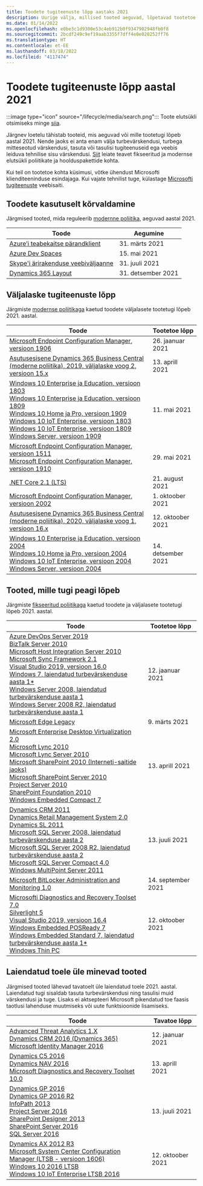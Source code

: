 ```yaml
---
title: Toodete tugiteenuste lõpp aastaks 2021
description: Uurige välja, millised tooted aeguvad, lõpetavad tootetoe või lähevad üle tavatoelt laiendatud toele aastal 2021.
ms.date: 01/14/2022
ms.openlocfilehash: e0be3c1d9300e53c4eb912b0f9347902948fb0f8
ms.sourcegitcommit: 2bcdf249c9ef19aab3355f7dff4e0e020252ff76
ms.translationtype: HT
ms.contentlocale: et-EE
ms.lasthandoff: 03/18/2022
ms.locfileid: "4117474"
---
```

# <a name="products-ending-support-in-2021"></a>Toodete tugiteenuste lõpp aastal 2021

:::image type="icon" source="/lifecycle/media/search.png":::
Toote elutsükli otsimiseks minge [siia](/lifecycle/products/).

Järgnev loetelu tähistab tooteid, mis aeguvad või mille tootetugi lõpeb aastal 2021. Nende jaoks ei anta enam välja turbevärskendusi, turbega mitteseotud värskendusi, tasuta või tasulisi tugiteenuseid ega veebis leiduva tehnilise sisu värskendusi. [Siit](/lifecycle/overview/product-end-of-support-overview) leiate teavet fikseeritud ja modernse elutsükli poliitikate ja hoolduspakettide kohta.

Kui teil on tootetoe kohta küsimusi, võtke ühendust Microsofti klienditeeninduse esindajaga. Kui vajate tehnilist tuge, külastage [Microsofti tugiteenuste](https://support.microsoft.com/contactus/?ws=support) veebisaiti.

## <a name="product-retirements"></a>Toodete kasutuselt kõrvaldamine

Järgmised tooted, mida reguleerib [modernne poliitika](/lifecycle/policies/modern), aeguvad aastal 2021.

| Toode | Aegumine |
| --- | --- |
| [Azure’i teabekaitse pärandklient](/lifecycle/products/azure-information-protection-classic-client?branch=live)<br> | 31. märts 2021 |
| [Azure Dev Spaces](/lifecycle/products/azure-dev-spaces?branch=live)<br> | 15. mai 2021 |
| [Skype'i ärirakenduse veebiväljaanne](/lifecycle/products/skype-for-business-online?branch=live)<br> | 31. juuli 2021 |
| [Dynamics 365 Layout](/lifecycle/products/dynamics-365-layout?branch=live)<br> | 31. detsember 2021 |


## <a name="release-end-of-servicing"></a>Väljalaske tugiteenuste lõpp

Järgmiste [modernse poliitikaga](/lifecycle/policies/modern) kaetud toodete väljalasete tootetugi lõpeb 2021. aastal.

| Toode | Tootetoe lõpp |
| --- | --- |
| [Microsoft Endpoint Configuration Manager, versioon 1906](/lifecycle/products/microsoft-endpoint-configuration-manager?branch=live)<br> | 26. jaanuar 2021 |
| [Asutusesisene Dynamics 365 Business Central (moderne poliitika), 2019, väljalaske voog 2, versioon 15.x](/lifecycle/products/dynamics-365-business-central-onpremises-modern-policy?branch=live)<br> | 13. aprill 2021 |
| [Windows 10 Enterprise ja Education, versioon 1803](/lifecycle/products/windows-10-enterprise-and-education?branch=live)<br>[Windows 10 Enterprise ja Education, versioon 1809](/lifecycle/products/windows-10-enterprise-and-education?branch=live)<br>[Windows 10 Home ja Pro, versioon 1909](/lifecycle/products/windows-10-home-and-pro?branch=live)<br>[Windows 10 IoT Enterprise, versioon 1803](/lifecycle/products/windows-10-iot-enterprise?branch=live)<br>[Windows 10 IoT Enterprise, versioon 1809](/lifecycle/products/windows-10-iot-enterprise?branch=live)<br>[Windows Server, versioon 1909](/lifecycle/products/windows-server?branch=live)<br> | 11. mai 2021 |
| [Microsoft Endpoint Configuration Manager, versioon 1511](/lifecycle/products/microsoft-endpoint-configuration-manager?branch=live)<br>[Microsoft Endpoint Configuration Manager, versioon 1910](/lifecycle/products/microsoft-endpoint-configuration-manager?branch=live)<br> | 29. mai 2021 |
| [.NET Core 2.1 (LTS)](/lifecycle/products/microsoft-net-and-net-core?branch=live)<br> | 21. august 2021 |
| [Microsoft Endpoint Configuration Manager, versioon 2002](/lifecycle/products/microsoft-endpoint-configuration-manager?branch=live)<br> | 1. oktoober 2021 |
| [Asutusesisene Dynamics 365 Business Central (moderne poliitika), 2020, väljalaske voog 1, versioon 16.x](/lifecycle/products/dynamics-365-business-central-onpremises-modern-policy?branch=live)<br> | 12. oktoober 2021 |
| [Windows 10 Enterprise ja Education, versioon 2004](/lifecycle/products/windows-10-enterprise-and-education?branch=live)<br>[Windows 10 Home ja Pro, versioon 2004](/lifecycle/products/windows-10-home-and-pro?branch=live)<br>[Windows 10 IoT Enterprise, versioon 2004](/lifecycle/products/windows-10-iot-enterprise?branch=live)<br>[Windows Server, versioon 2004](/lifecycle/products/windows-server?branch=live)<br> | 14. detsember 2021 |


## <a name="products-reaching-end-of-support"></a>Tooted, mille tugi peagi lõpeb

Järgmiste [fikseeritud poliitikaga](/lifecycle/policies/fixed) kaetud toodete ja väljalasete tootetugi lõpeb 2021. aastal.

| Toode | Tootetoe lõpp |
| --- | --- |
| [Azure DevOps Server 2019](/lifecycle/products/azure-devops-server-2019?branch=live)<br>[BizTalk Server 2010](/lifecycle/products/biztalk-server-2010?branch=live)<br>[Microsoft Host Integration Server 2010](/lifecycle/products/microsoft-host-integration-server-2010?branch=live)<br>[Microsoft Sync Framework 2.1](/lifecycle/products/microsoft-sync-framework-21?branch=live)<br>[Visual Studio 2019, versioon 16.0](/lifecycle/products/visual-studio-2019?branch=live)<br>[Windows 7, laiendatud turbevärskenduse aasta 1*](/lifecycle/products/windows-7?branch=live)<br>[Windows Server 2008, laiendatud turbevärskenduse aasta 1](/lifecycle/products/windows-server-2008?branch=live)<br>[Windows Server 2008 R2, laiendatud turbevärskenduse aasta 1](/lifecycle/products/windows-server-2008-r2?branch=live)<br> | 12. jaanuar 2021 |
| [Microsoft Edge Legacy](/lifecycle/products/microsoft-edge-legacy?branch=live)<br> | 9. märts 2021 |
| [Microsoft Enterprise Desktop Virtualization 2.0](/lifecycle/products/microsoft-enterprise-desktop-virtualization-20?branch=live)<br>[Microsoft Lync 2010](/lifecycle/products/microsoft-lync-2010?branch=live)<br>[Microsoft Lync Server 2010](/lifecycle/products/microsoft-lync-server-2010?branch=live)<br>[Microsoft SharePoint 2010 (Interneti-saitide jaoks)](/lifecycle/products/microsoft-sharepoint-2010?branch=live)<br>[Microsoft SharePoint Server 2010](/lifecycle/products/microsoft-sharepoint-server-2010?branch=live)<br>[Project Server 2010](/lifecycle/products/project-server-2010?branch=live)<br>[SharePoint Foundation 2010](/lifecycle/products/sharepoint-foundation-2010?branch=live)<br>[Windows Embedded Compact 7](/lifecycle/products/windows-embedded-compact-7?branch=live)<br> | 13. aprill 2021 |
| [Dynamics CRM 2011](/lifecycle/products/dynamics-crm-2011?branch=live)<br>[Dynamics Retail Management System 2.0](/lifecycle/products/dynamics-retail-management-system-20?branch=live)<br>[Dynamics SL 2011](/lifecycle/products/dynamics-sl-2011?branch=live)<br>[Microsoft SQL Server 2008, laiendatud turbevärskenduse aasta 2](/lifecycle/products/microsoft-sql-server-2008?branch=live)<br>[Microsoft SQL Server 2008 R2, laiendatud turbevärskenduse aasta 2](/lifecycle/products/microsoft-sql-server-2008-r2?branch=live)<br>[Microsoft SQL Server Compact 4.0](/lifecycle/products/microsoft-sql-server-compact-40?branch=live)<br>[Windows MultiPoint Server 2011](/lifecycle/products/windows-multipoint-server-2011?branch=live)<br> | 13. juuli 2021 |
| [Microsoft BitLocker Administration and Monitoring 1.0](/lifecycle/products/microsoft-bitlocker-administration-and-monitoring-10?branch=live)<br> | 14. september 2021 |
| [Microsofti Diagnostics and Recovery Toolset 7.0](/lifecycle/products/microsoft-diagnostics-and-recovery-toolset-70?branch=live)<br>[Silverlight 5](/lifecycle/products/silverlight-5?branch=live)<br>[Visual Studio 2019, versioon 16.4](/lifecycle/products/visual-studio-2019?branch=live)<br>[Windows Embedded POSReady 7](/lifecycle/products/windows-embedded-posready-7?branch=live)<br>[Windows Embedded Standard 7, laiendatud turbevärskenduse aasta 1*](/lifecycle/products/windows-embedded-standard-7?branch=live)<br>[Windows Thin PC](/lifecycle/products/windows-thin-pc?branch=live)<br> | 12. oktoober 2021 |


## <a name="products-moving-to-extended-support"></a>Laiendatud toele üle minevad tooted

Järgmised tooted lähevad tavatoelt üle laiendatud toele 2021. aastal. Laiendatud tugi sisaldab tasuta turbevärskendusi ning tasulisi muid värskendusi ja tuge. Lisaks ei aktsepteeri Microsoft pikendatud toe faasis taotlusi lahenduse muutmiseks või uute funktsioonide lisamiseks.

| Toode | Tavatoe lõpp |
| --- | --- |
| [Advanced Threat Analytics 1.X](/lifecycle/products/advanced-threat-analytics-1x?branch=live)<br>[Dynamics CRM 2016 (Dynamics 365)](/lifecycle/products/dynamics-crm-2016-dynamics-365?branch=live)<br>[Microsoft Identity Manager 2016](/lifecycle/products/microsoft-identity-manager-2016?branch=live)<br> | 12. jaanuar 2021 |
| [Dynamics C5 2016](/lifecycle/products/dynamics-c5-2016?branch=live)<br>[Dynamics NAV 2016](/lifecycle/products/dynamics-nav-2016?branch=live)<br>[Microsoft Diagnostics and Recovery Toolset 10.0](/lifecycle/products/microsoft-diagnostics-and-recovery-toolset-100?branch=live)<br> | 13. aprill 2021 |
| [Dynamics GP 2016](/lifecycle/products/dynamics-gp-2016?branch=live)<br>[Dynamics GP 2016 R2](/lifecycle/products/dynamics-gp-2016-r2?branch=live)<br>[InfoPath 2013](/lifecycle/products/infopath-2013?branch=live)<br>[Project Server 2016](/lifecycle/products/project-server-2016?branch=live)<br>[SharePoint Designer 2013](/lifecycle/products/sharepoint-designer-2013?branch=live)<br>[SharePoint Server 2016](/lifecycle/products/sharepoint-server-2016?branch=live)<br>[SQL Server 2016](/lifecycle/products/sql-server-2016?branch=live)<br> | 13. juuli 2021 |
| [Dynamics AX 2012 R3](/lifecycle/products/dynamics-ax-2012-r3?branch=live)<br>[Microsoft System Center Configuration Manager (LTSB - versioon 1606)](/lifecycle/products/microsoft-system-center-configuration-manager-ltsb-version-1606?branch=live)<br>[Windows 10 2016 LTSB](/lifecycle/products/windows-10-2016-ltsb?branch=live)<br>[Windows 10 IoT Enterprise LTSB 2016](/lifecycle/products/windows-10-iot-enterprise-ltsb-2016?branch=live)<br> | 12. oktoober 2021 |
